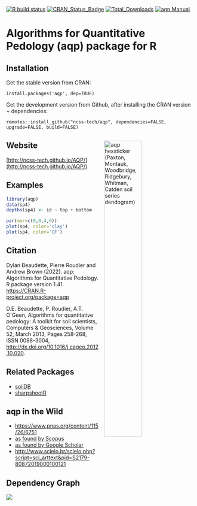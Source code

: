 [![R build status](https://github.com/ncss-tech/aqp/workflows/R-CMD-check/badge.svg)](https://github.com/ncss-tech/aqp/actions)
[![CRAN_Status_Badge](http://www.r-pkg.org/badges/version/aqp)](http://cran.r-project.org/web/packages/aqp)
[![Total_Downloads](http://cranlogs.r-pkg.org/badges/grand-total/aqp)](https://cran.r-project.org/package=aqp)
[![aqp Manual](https://img.shields.io/badge/docs-HTML-informational)](http://ncss-tech.github.io/aqp/)

# Algorithms for Quantitative Pedology (aqp) package for R

## Installation
Get the stable version from CRAN:

`install.packages('aqp', dep=TRUE)`

Get the development version from Github, after installing the CRAN version + dependencies:

`remotes::install_github("ncss-tech/aqp", dependencies=FALSE, upgrade=FALSE, build=FALSE)`

<!-- aqp hexsticker! -->
<a href="https://raw.githubusercontent.com/ncss-tech/aqp/master/misc/hexstickers/aqp_sticker_v2.png">
<img src = "https://raw.githubusercontent.com/ncss-tech/aqp/master/misc/hexstickers/aqp_sticker_v2.png" alt = "aqp hexsticker (Paxton, Montauk, Woodbridge, Ridgebury, Whitman, Catden soil series dendogram)" title = "aqp hexsticker (Paxton, Montauk, Woodbridge, Ridgebury, Whitman, Catden soil series dendogram)" width = "45%" height = "45%" hspace="15" vspace="15" align="right"/></a>

## Website
[http://ncss-tech.github.io/AQP/](http://ncss-tech.github.io/AQP/)

## Examples
```r
library(aqp)
data(sp4)
depths(sp4) <- id ~ top + bottom

par(mar=c(0,0,4,0))
plot(sp4, color='clay')
plot(sp4, color='CF')
```

## Citation
Dylan Beaudette, Pierre Roudier and Andrew Brown (2022). aqp: Algorithms for Quantitative Pedology. R package version 1.41. https://CRAN.R-project.org/package=aqp

D.E. Beaudette, P. Roudier, A.T. O'Geen, Algorithms for quantitative pedology: A toolkit for soil scientists, Computers & Geosciences, Volume 52, March 2013, Pages 258-268, ISSN 0098-3004, http://dx.doi.org/10.1016/j.cageo.2012.10.020.
  

## Related Packages
 * [soilDB](https://github.com/ncss-tech/soilDB)
 * [sharpshootR](https://github.com/ncss-tech/sharpshootR)
 
## aqp in the Wild
   * https://www.pnas.org/content/115/26/6751
   * [as found by Scopus](https://www.scopus.com/results/citedbyresults.uri?sort=plf-f&cite=2-s2.0-84871520076&src=s&imp=t&sid=77a47f45322dcfd492772ab2198cbd60&sot=cite&sdt=a&sl=0&origin=inward&editSaveSearch=&txGid=2178c12c5b47dbcdd8b2f12cd9a81478)
   * [as found by Google Scholar](https://scholar.google.com/scholar?cites=14155970656017510549&as_sdt=5,29&sciodt=0,29&hl=en)
   * http://www.scielo.br/scielo.php?script=sci_arttext&pid=S2179-80872019000100121

   
   
## Dependency Graph
![](https://cran.microsoft.com/packagedata/graphs/aqp.png)


